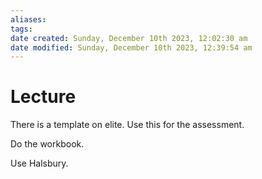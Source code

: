 ```yaml
---
aliases: 
tags: 
date created: Sunday, December 10th 2023, 12:02:30 am
date modified: Sunday, December 10th 2023, 12:39:54 am
---
```


# Lecture

There is a template on elite. Use this for the assessment.

Do the workbook.

Use Halsbury.
